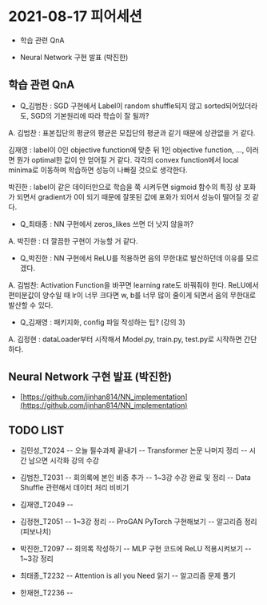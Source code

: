 # 2021-08-17 피어세션

- 학습 관련 QnA

- Neural Network 구현 발표 (박진한)

## 학습 관련 QnA

- Q_김범찬 : SGD 구현에서 Label이 random shuffle되지 않고 sorted되어있더라도, SGD의 기본원리에 따라 학습이 잘 될까?

A.
김범찬 : 표본집단의 평균의 평균은 모집단의 평균과 같기 때문에 상관없을 거 같다.

김재영 : label이 0인 objective function에 맞춘 뒤 1인 objective function, ..., 이러면 뭔가 optimal한 값이 안 얻어질 거 같다. 각각의 convex function에서 local minima로 이동하며 학습하면 성능이 나빠질 것으로 생각한다.

박진한 : label이 같은 데이터만으로 학습을 쭉 시켜두면 sigmoid 함수의 특징 상 포화가 되면서 gradient가 0이 되기 때문에 잘못된 값에 포화가 되어서 성능이 떨어질 것 같다.

- Q_최태종 : NN 구현에서 zeros_likes 쓰면 더 낫지 않을까?

A.
박진한 : 더 깔끔한 구현이 가능할 거 같다.

- Q_박진한 : NN 구현에서 ReLU를 적용하면 음의 무한대로 발산하던데 이유를 모르겠다.

A.
김범찬: Activation Function을 바꾸면 learning rate도 바꿔줘야 한다. ReLU에서 편미분값이 양수일 때 lr이 너무 크다면 w, b를 너무 많이 줄이게 되면서 음의 무한대로 발산할 수 있다.

- Q_김재영 : 패키지화, config 파일 작성하는 팁? (강의 3)

A. 
김정현 : dataLoader부터 시작해서 Model.py, train.py, test.py로 시작하면 간단하다.



## Neural Network 구현 발표 (박진한)

- [https://github.com/jinhan814/NN_implementation](https://github.com/jinhan814/NN_implementation)

## TODO LIST

- 김민성_T2024
-- 오늘 필수과제 끝내기
-- Transformer 논문 나머지 정리
-- 시간 남으면 시각화 강의 수강

- 김범찬_T2031
-- 회의록에 본인 비중 추가
-- 1~3강 수강 완료 및 정리
-- Data Shuffle 관련해서 데이터 처리 비비기

- 김재영_T2049
--

- 김정현_T2051
-- 1~3강 정리
-- ProGAN PyTorch 구현해보기
-- 알고리즘 정리 (피보나치)

- 박진한_T2097
-- 회의록 작성하기
-- MLP 구현 코드에 ReLU 적용시켜보기
-- 1~3강 정리

- 최태종_T2232
-- Attention is all you Need 읽기
-- 알고리즘 문제 풀기

- 한재현_T2236
-- 
